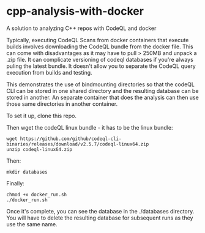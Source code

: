 # cpp-analysis-with-docker
A solution to analyzing C++ repos with CodeQL and docker

Typically, executing CodeQL Scans from docker containers that execute builds involves downloading the CodeQL bundle from the docker file.  This can come with disadvantages as it may have to pull > 250MB and unpack a .zip file.  It can complicate versioning of codeql databases if you're always puling the latest bundle.  It doesn't allow you to separate the CodeQL query execution from builds and testing.  

This demonstrates the use of bindmounting directories so that the codeQL CLI can be stored in one shared directory and the resulting database can be stored in another.  An separate container that does the analysis can then use those same directories in another container.  

To set it up, clone this repo.

Then wget the codeQL linux bundle - it has to be the linux bundle:
```
wget https://github.com/github/codeql-cli-binaries/releases/download/v2.5.7/codeql-linux64.zip
unzip codeql-linux64.zip
```


Then:
```
mkdir databases
```

Finally:
```
chmod +x docker_run.sh
./docker_run.sh
```

Once it's complete, you can see the database in the ./databases directory.
You will have to delete the resulting database for subsequent runs as they use the same name.

